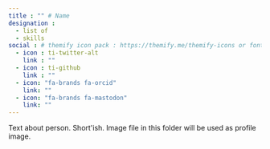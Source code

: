 ```yaml
---
title : "" # Name
designation : 
  - list of
  - skills
social : # themify icon pack : https://themify.me/themify-icons or fontawesome (https://fontawesome.com/icons)
  - icon : ti-twitter-alt
    link : ""
  - icon : ti-github 
    link : ""
  - icon: "fa-brands fa-orcid"
    link: ""
  - icon: "fa-brands fa-mastodon"
    link: ""
---
```


Text about person. Short'ish.
Image file in this folder will be used as profile image.
